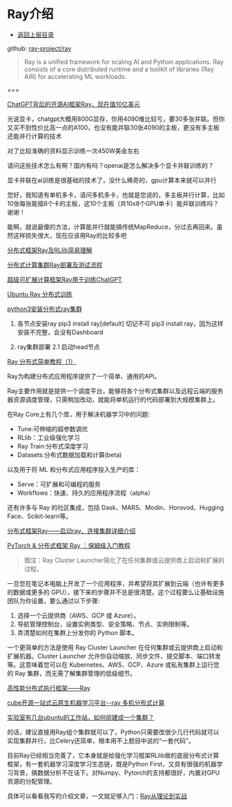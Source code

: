 # Ray介绍

* [返回上层目录](../ray.md)



github: [ray-project/ray](https://github.com/ray-project/ray)

> Ray is a unified framework for scaling AI and Python applications. Ray consists of a core distributed runtime and a toolkit of libraries (Ray AIR) for accelerating ML workloads.



===

[ChatGPT背后的开源AI框架Ray，现在值10亿美元](https://mp.weixin.qq.com/s/6XLWpsCJZRalDs3-yMX4dg)



光说显卡，chatgpt大概用800G显存，你用4090堆比较亏，要30多张并联。但你又买不到性价比高一点的A100，也没有能并联30张4090的主板，更没有多主板还能并行计算的技术

对了比较准确的资料显示训练一次450W美金左右

请问这些技术怎么有啊？国内有吗？openai是怎么解决多个显卡并联训练的？

显卡并联在ai训练是很基础的技术了，没什么稀奇的，gpu计算本来就可以并行

您好，我知道有单机多卡，请问多机多卡，也就是您说的，多主板并行计算，比如10张每张能插8个卡的主板，这10个主板（共10x8个GPU单卡）能并联训练吗？谢谢！

能啊，就说最傻的方法，计算能并行就能搞传统MapReduce，分过去再回来。虽然这样损失很大，现在应该用Ray的比较多吧

[分布式框架Ray及RLlib简易理解](https://zhuanlan.zhihu.com/p/61818897)

[分布式计算集群Ray部署及测试流程](https://zhuanlan.zhihu.com/p/536993496)

[超级可扩展计算框架Ray用于训练ChatGPT](https://www.163.com/dy/article/HTH8L7A90552C3W2.html)

[Ubuntu Ray 分布式训练](https://blog.csdn.net/qq_49466306/article/details/110449879)

[python3安装分布式ray集群](https://blog.csdn.net/q18729096963/article/details/128422404)

1. 各节点安装ray
pip3 install ray[default]
切记不可 pip3 install ray，因为这样安装不完整，会没有Dashboard

2. ray集群部署
2.1 启动head节点

[Ray 分布式简单教程（1）](https://blog.csdn.net/weixin_43229348/article/details/122666281)

Ray为构建分布式应用程序提供了一个简单、通用的API。

Ray主要作用就是提供一个调度平台，能够将各个分布式集群以及远程云端的服务器资源调度管理，只需稍加改动，就能将单机运行的代码部署到大规模集群上。

在Ray Core上有几个库，用于解决机器学习中的问题:

* Tune:可伸缩的超参数调优
* RLlib：工业级强化学习
* Ray Train:分布式深度学习
* Datasets:分布式数据加载和计算(beta)

以及用于将 ML 和分布式应用程序投入生产的库：

* Serve：可扩展和可编程的服务
* Workflows：快速、持久的应用程序流程（alpha）

还有许多与 Ray 的社区集成，包括 Dask、MARS、Modin、Horovod、Hugging Face、Scikit-learn等。

[分布式框架Ray——启动ray、连接集群详细介绍](https://blog.csdn.net/weixin_43585712/article/details/122552831)

[PyTorch & 分布式框架 Ray ：保姆级入门教程](https://blog.csdn.net/HyperAI/article/details/114090158)

> 图注：Ray Cluster Launcher简化了在任何集群或云提供商上启动和扩展的过程。

一旦您在笔记本电脑上开发了一个应用程序，并希望将其扩展到云端（也许有更多的数据或更多的 GPU），接下来的步骤并不总是很清楚。这个过程要么让基础设施团队为你设置，要么通过以下步骤:

1. 选择一个云提供商（AWS、GCP 或 Azure）。
2. 导航管理控制台，设置实例类型、安全策略、节点、实例限制等。
3. 弄清楚如何在集群上分发你的 Python 脚本。

一个更简单的方法是使用 Ray Cluster Launcher 在任何集群或云提供商上启动和扩展机器。Cluster Launcher 允许你自动缩放、同步文件、提交脚本、端口转发等。这意味着您可以在 Kubernetes、AWS、GCP、Azure 或私有集群上运行您的 Ray 集群，而无需了解集群管理的低级细节。

[高性能分布式执行框架——Ray](https://blog.csdn.net/weixin_34007020/article/details/85958509)

[cube开源一站式云原生机器学习平台--ray 多机分布式计算](https://blog.51cto.com/u_15858929/6117117)

[实验室有几台ubuntu的工作站，如何组建成一个集群？](https://www.zhihu.com/question/572156620/answer/2801733792)

的话，建议直接用Ray组个集群就可以了，Python只需要改很少几行代码就可以实现集群并行，比Celery还简单，根本用不上题目中说的“一套代码”。

目前Ray已经相当完善了，它本身就是给强化学习框架RLlib做的底层分布式计算框架，有一套机器学习深度学习生态链，既是Python First，又具有很强的机器学习背景，搞数据分析不在话下。对Numpy、Pytorch的支持都很好，内置对GPU资源的分配管理。

具体可以看看我写的介绍文章，一文就足够入门：[Ray从理论到实战](https://zhuanlan.zhihu.com/p/460189842)

